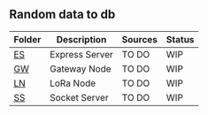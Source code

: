 ## Random data to db 

|Folder    |Description |Sources |Status  |
|----------|------------|--------|--------|   
|[ES](/ES) | Express Server|    TO DO    | WIP |
|[GW](/GW) | Gateway Node  |  TO DO      | WIP |
|[LN](/LN) | LoRa Node     |  TO DO      | WIP |
|[SS](/SS) | Socket Server |  TO DO      | WIP |
